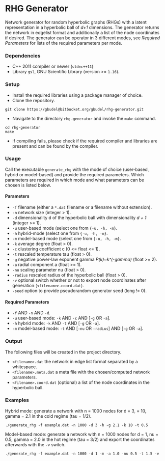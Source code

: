 # RHG Generator #

Network generator for random hyperbolic graphs (RHGs) with a latent representation in a hyperbolic ball of *d+1* dimensions. The generator returns the network in edgelist format and additionally a list of the node coordinates if desired. The generator can be operator in 3 different modes, see *Required Parameters* for lists of the required parameters per mode.

### Dependencies
- C++ 2011 compiler or newer (`std=c++11`)
- Library `gsl`, GNU Scientific Library (version >= `1.16`).

### Setup
- Install the required libraries using a package manager of choice.
- Clone the repository.
``` 
git clone https://gbudel@bitbucket.org/gbudel/rhg-generator.git 
```
- Navigate to the directory `rhg-generator` and invoke the `make` command.
```
cd rhg-generator
make
```
- If compiling fails, please check if the required compiler and libraries are present and can be found by the compiler.

### Usage
Call the executable `generate_rhg` with the mode of choice (user-based, hybrid or model-based) and provide the required parameters. Which parameters are required in which mode and what parameters can be chosen is listed below.

#### Parameters
* `-f` 		filename (either a `*.dat` filename or a filename without extension).
* `-n` 		network size (integer > 1).
* `-d` 		dimensionality d of the hyperbolic ball with dimensionality *d + 1* (integer >= 1).
* `-u`		user-based mode (select one from `{-u, -h, -m}`.
* `-h`		hybrid-mode (select one from `{-u, -h, -m}`.
* `-m` 		model-based mode (select one from `{-u, -h, -m}`.
* `-k`		average degree <k> (float > 0). 
* `-c`		clustering coefficient c (0 <= float <= 1). 
* `-t` 		rescaled temperature tau (float > 0).
* `-g` 		negative power-law exponent gamma *P(k)~k^(-gamma)* (float >= 2).
* `-a` 		radial component a (float >= 1).
* `-nu`		scaling parameter nu (float > 0).
* `-radius`	rescaled radius of the hyperbolic ball (float > 0).
* `-v` 		optional switch whether or not to export node coordinates after generation (`<filename>.coord.dat`).
* `-seed` 	option to provide pseudorandom generator seed (long != 0).

#### Required Parameters
* `-f` AND `-n` AND `-d`.
* `-u` user-based mode: `-k` AND `-c` AND [`-g` OR `-a`].
* `-h` hybrid mode: `-k` AND `-t` AND [`-g` OR `-a`].
* `-m` model-based mode: `-t` AND [`-nu` OR `-radius`] AND [`-g` OR `-a`].

### Output
The following files will be created in the project directory.
* `<filename>.dat` 		the network in edge list format separated by a whitespace.
* `<filename>.meta.dat` 	a meta file with the chosen/computed network parameters.
* `<filename>.coord.dat`	(optional) a list of the node coordinates in the hyperbolic ball.

### Examples
Hybrid mode: generate a network with n = 1000 nodes for d = 3, <k> = 10, gamma = 2.1 in the cold regime (tau = 1/2).
```
./generate_rhg -f example.dat -n 1000 -d 3 -h -g 2.1 -k 10 -t 0.5
```

Model-based mode: generate a network with n = 1000 nodes for d = 1, nu = 0.5, gamma = 2.0 in the hot regime (tau = 3/2) and export the coordinates afterwards with the `-v` switch.
```
./generate_rhg -f example.dat -n 1000 -d 1 -m -a 1.0 -nu 0.5 -t 1.5 -v
```